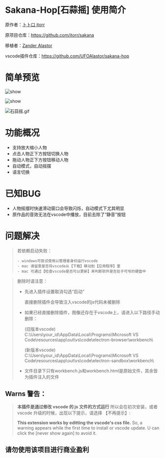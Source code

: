 # Sakana-Hop[石蒜摇] 使用简介

原作者：[卜卜口 itorr](https://github.com/itorr)

原项目仓库：https://github.com/itorr/sakana

移植者：[Zander Alastor](https://github.com/UFOAlastor)

vscode插件仓库：https://github.com/UFOAlastor/sakana-hop

# 简单预览

![show](https://github.com/itorr/sakana/raw/main/html/takina.png)

![show](https://github.com/itorr/sakana/raw/main/html/chisato.png)

![石蒜摇.gif](https://s2.loli.net/2022/08/27/RCsWxtk67TE5vAr.gif)

# 功能概况

 - 支持放大缩小人物
 - 点击人物正下方按钮切换人物
 - 拖动人物正下方按钮移动人物
 - 自动模式，自动摇摆
 - 语言切换

# 已知BUG

 - 人物摇摆时快速滑动窗口会导致闪烁，自动模式下尤其明显
 - 原作品的音效无法在vscode中播放，目前去除了“静音”按钮

# 问题解决

>   若依赖启动失败：
>
>     - windows可尝试使用以管理者身份运行vscode
>     - mac 请留意是否将vscode从【下载】移动到【应用程序】里
>     - mac 可通过【检查vscode是否可以更新】来判断软件是否处于可写的硬盘中

>    删除时请注意：
>
>   -   先进入插件设置取消勾选“启动”
>
>       直接删除插件会导致注入vscode的js代码未被删除
>
>   -   如果已经直接删除插件，图像还存在于vscode上，请进入以下路径手动删除：
>
>       (旧版本vscode) C:\Users\your_id\AppData\Local\Programs\Microsoft VS Code\resources\app\out\vs\code\electron-browser\workbench\
>
>       (新版本vscode) C:\Users\your_id\AppData\Local\Programs\Microsoft VS Code\resources\app\out\vs\code\electron-sandbox\workbench\
>
>   -   文件目录下只有workbench.js和workbench.html是原始文件，其余皆为插件注入的文件


## Warns 警告：

> **本插件是通过修改 vscode 的 js 文件的方式运行**
> 所以会在初次安装，或者 vscode 升级的时候，出现以下提示，请选择 【不再提示】:
>
> **This extension works by editting the vscode's css file.**
> So, a warning appears while the first time to install or vscode update. U can click the [never show again] to avoid it.

## 请勿使用该项目进行商业盈利